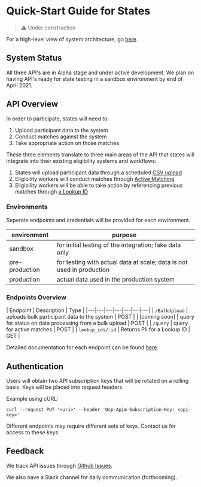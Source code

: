 # Quick-Start Guide for States

> ⚠️  Under construction

For a high-level view of system architecture, go [here](../README.md).

## System Status

All three API's are in Alpha stage and under active development. We plan on having API's ready for state testing in a sandbox environment by end of April 2021.

## API Overview

In order to participate, states will need to:

1. Upload participant data to the system
1. Conduct matches against the system
1. Take appropriate action on those matches

These three elements translate to three main areas of the API that states will integrate into their existing eligibility systems and workflows:

1. States will upload participant data through a scheduled [CSV upload](../etl/README.md)
2. Eligibility workers will conduct matches through [Active Matching](../match/README.md)
3. Eligibility workers will be able to take action by referencing previous matches through [a Lookup ID](../match/docs/openapi/orchestrator/index.yaml)

### Environments

Seperate endpoints and credentials will be provided for each environment.

| environment | purpose |
|---|---|
| sandbox | for initial testing of the integration; fake data only |
| pre-production | for testing with actual data at scale; data is not used in production |
| production | actual data used in the production system |

### Endpoints Overview

| Endpoint | Description | Type |
|---|---|---|---|---|---|---|
| `/BulkUpload` | uploads bulk participant data to the system | POST |
| [coming soon] | query for status on data processing from a bulk upload | POST |
| `/query` | query for active matches | POST |
| `lookup_ids/:id` | Returns PII for a Lookup ID | GET |

Detailed documentation for each endpoint can be found [here](./openapi/generated/duplicate-participation-api/openapi.md).

## Authentication

Users will obtain two API subscription keys that will be rotated on a rolling basis. Keys will be placed into request headers.

Example using cURL:

```
curl --request PUT '<uri>' --header 'Ocp-Apim-Subscription-Key: <api-key>'
```

Different endpoints may require different sets of keys. Contact us for access to these keys.

## Feedback

We track API issues through [Github Issues](https://github.com/18F/piipan/issues).

We also have a Slack channel for daily communication (forthcoming).



